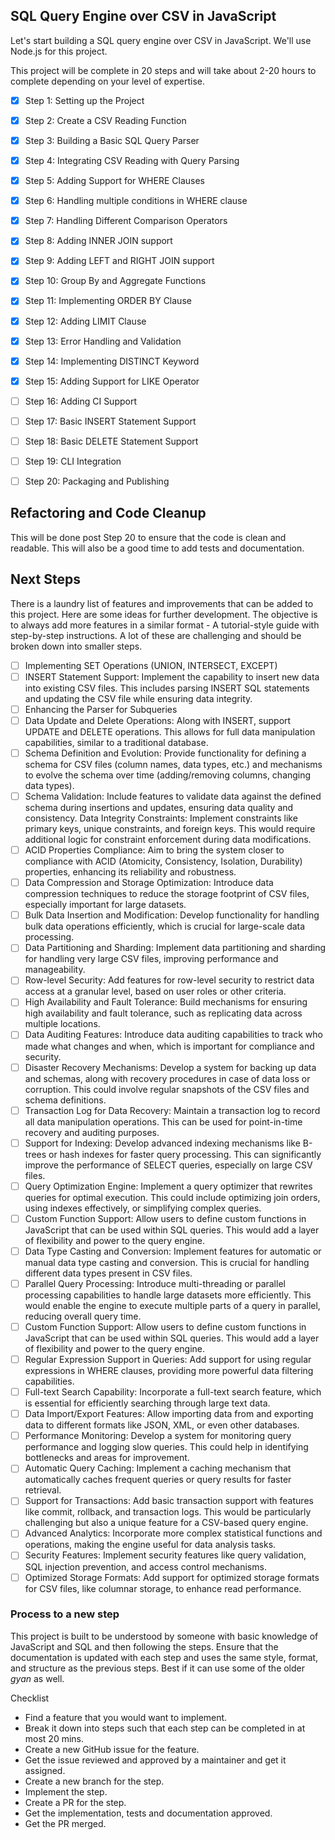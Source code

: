 ## SQL Query Engine over CSV in JavaScript

Let's start building a SQL query engine over CSV in JavaScript. We'll use Node.js for this project.

This project will be complete in 20 steps and will take about 2-20 hours to complete depending on your level of expertise.

- [x] Step 1: Setting up the Project
- [x] Step 2: Create a CSV Reading Function
- [x] Step 3: Building a Basic SQL Query Parser
- [x] Step 4: Integrating CSV Reading with Query Parsing
- [x] Step 5: Adding Support for WHERE Clauses
- [x] Step 6: Handling multiple conditions in WHERE clause
- [x] Step 7: Handling Different Comparison Operators
- [x] Step 8: Adding INNER JOIN support
- [x] Step 9: Adding LEFT and RIGHT JOIN support
- [x] Step 10: Group By and Aggregate Functions
- [x] Step 11: Implementing ORDER BY Clause
- [x] Step 12: Adding LIMIT Clause
- [x] Step 13: Error Handling and Validation
- [x] Step 14: Implementing DISTINCT Keyword
- [x] Step 15: Adding Support for LIKE Operator
- [ ] Step 16: Adding CI Support
- [ ] Step 17: Basic INSERT Statement Support
- [ ] Step 18: Basic DELETE Statement Support
- [ ] Step 19: CLI Integration
- [ ] Step 20: Packaging and Publishing



## Refactoring and Code Cleanup
This will be done post Step 20 to ensure that the code is clean and readable. This will also be a good time to add tests and documentation.


## Next Steps
There is a laundry list of features and improvements that can be added to this project. Here are some ideas for further development. The objective is to always add more features in a similar format - A tutorial-style guide with step-by-step instructions. A lot of these are challenging and should be broken down into smaller steps.

- [ ] Implementing SET Operations (UNION, INTERSECT, EXCEPT)
- [ ] INSERT Statement Support: Implement the capability to insert new data into existing CSV files. This includes parsing INSERT SQL statements and updating the CSV file while ensuring data integrity.
- [ ] Enhancing the Parser for Subqueries
- [ ] Data Update and Delete Operations: Along with INSERT, support UPDATE and DELETE operations. This allows for full data manipulation capabilities, similar to a traditional database.
- [ ] Schema Definition and Evolution: Provide functionality for defining a schema for CSV files (column names, data types, etc.) and mechanisms to evolve the schema over time (adding/removing columns, changing data types).
- [ ] Schema Validation: Include features to validate data against the defined schema during insertions and updates, ensuring data quality and consistency.
Data Integrity Constraints: Implement constraints like primary keys, unique constraints, and foreign keys. This would require additional logic for constraint enforcement during data modifications.
- [ ] ACID Properties Compliance: Aim to bring the system closer to compliance with ACID (Atomicity, Consistency, Isolation, Durability) properties, enhancing its reliability and robustness.
- [ ] Data Compression and Storage Optimization: Introduce data compression techniques to reduce the storage footprint of CSV files, especially important for large datasets.
- [ ] Bulk Data Insertion and Modification: Develop functionality for handling bulk data operations efficiently, which is crucial for large-scale data processing.
- [ ] Data Partitioning and Sharding: Implement data partitioning and sharding for handling very large CSV files, improving performance and manageability.
- [ ] Row-level Security: Add features for row-level security to restrict data access at a granular level, based on user roles or other criteria.
- [ ] High Availability and Fault Tolerance: Build mechanisms for ensuring high availability and fault tolerance, such as replicating data across multiple locations.
- [ ] Data Auditing Features: Introduce data auditing capabilities to track who made what changes and when, which is important for compliance and security.
- [ ] Disaster Recovery Mechanisms: Develop a system for backing up data and schemas, along with recovery procedures in case of data loss or corruption. This could involve regular snapshots of the CSV files and schema definitions.
- [ ] Transaction Log for Data Recovery: Maintain a transaction log to record all data manipulation operations. This can be used for point-in-time recovery and auditing purposes.
- [ ] Support for Indexing: Develop advanced indexing mechanisms like B-trees or hash indexes for faster query processing. This can significantly improve the performance of SELECT queries, especially on large CSV files.
- [ ] Query Optimization Engine: Implement a query optimizer that rewrites queries for optimal execution. This could include optimizing join orders, using indexes effectively, or simplifying complex queries.
- [ ] Custom Function Support: Allow users to define custom functions in JavaScript that can be used within SQL queries. This would add a layer of flexibility and power to the query engine.
- [ ] Data Type Casting and Conversion: Implement features for automatic or manual data type casting and conversion. This is crucial for handling different data types present in CSV files.
- [ ] Parallel Query Processing: Introduce multi-threading or parallel processing capabilities to handle large datasets more efficiently. This would enable the engine to execute multiple parts of a query in parallel, reducing overall query time.
- [ ] Custom Function Support: Allow users to define custom functions in JavaScript that can be used within SQL queries. This would add a layer of flexibility and power to the query engine.
- [ ] Regular Expression Support in Queries: Add support for using regular expressions in WHERE clauses, providing more powerful data filtering capabilities.
- [ ] Full-text Search Capability: Incorporate a full-text search feature, which is essential for efficiently searching through large text data.
- [ ] Data Import/Export Features: Allow importing data from and exporting data to different formats like JSON, XML, or even other databases.
- [ ] Performance Monitoring: Develop a system for monitoring query performance and logging slow queries. This could help in identifying bottlenecks and areas for improvement.
- [ ] Automatic Query Caching: Implement a caching mechanism that automatically caches frequent queries or query results for faster retrieval.
- [ ] Support for Transactions: Add basic transaction support with features like commit, rollback, and transaction logs. This would be particularly challenging but also a unique feature for a CSV-based query engine.
- [ ] Advanced Analytics: Incorporate more complex statistical functions and operations, making the engine useful for data analysis tasks.
- [ ] Security Features: Implement security features like query validation, SQL injection prevention, and access control mechanisms.
- [ ] Optimized Storage Formats: Add support for optimized storage formats for CSV files, like columnar storage, to enhance read performance.

### Process to a new step
This project is built to be understood by someone with basic knowledge of JavaScript and SQL and then following the steps. Ensure that the documentation is updated with each step and uses the same style, format, and structure as the previous steps. Best if it can use some of the older _gyan_ as well.

Checklist
- Find a feature that you would want to implement.
- Break it down into steps such that each step can be completed in at most 20 mins.
- Create a new GitHub issue for the feature.
- Get the issue reviewed and approved by a maintainer and get it assigned.
- Create a new branch for the step.
- Implement the step.
- Create a PR for the step.
- Get the implementation, tests and documentation approved.
- Get the PR merged.
    
